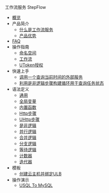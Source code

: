 <div class="sidebar_title icon__hela"> 工作流服务 StepFlow</div>

* [概览](middleware/stepflow/overview)
* 产品简介
    * [什么是工作流服务](middleware/stepflow/introduction/concept)
    * [产品优势](middleware/stepflow/introduction/advantages)
* [FAQ](middleware/stepflow/faq)
* 操作指南
    * [命名空间](middleware/stepflow/guide/namespace)
    * [工作流](middleware/stepflow/guide/workflow)
    * [UToken授权](middleware/stepflow/guide/authorize)
* 快速上手
    * [调用一个查询当前时间的外部服务](middleware/stepflow/quickstart/getcurrenttime)
    * [利用是非逻辑步骤构建循环用于查询任务状态](middleware/stepflow/quickstart/checkstatus)
* 语法定义
    * [通用](middleware/stepflow/defination/common)
    * [全局变量](middleware/stepflow/defination/global)
    * [内置函数](middleware/stepflow/defination/innerfunction)
    * [Http步骤](middleware/stepflow/defination/httpactivity)
    * [UHttp步骤](middleware/stepflow/defination/uhttpactivity)
    * [是非逻辑](middleware/stepflow/defination/bool)
    * [并行逻辑](middleware/stepflow/defination/splite)
    * [合并逻辑](middleware/stepflow/defination/merge)
    * [分支逻辑](middleware/stepflow/defination/switch)
    * [等待逻辑](middleware/stepflow/defination/wait)
    * [计数器](middleware/stepflow/defination/plus)
    * [迭代器](middleware/stepflow/defination/iterator)
* 模板
    * [创建云主机并绑定ULB](middleware/stepflow/sample/addulbrserver)
* 操作演示
    * [USQL To MySQL](middleware/stepflow/demo/usqltomysql)

    









    
   
   
    
        
